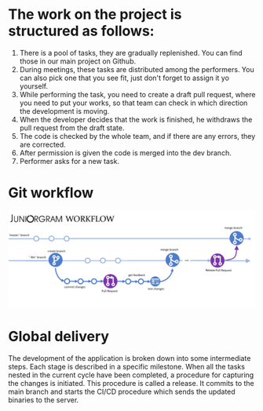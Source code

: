 # The work on the project is structured as follows:
1. There is a pool of tasks, they are gradually replenished. You can find those in our main project on Github.
2. During meetings, these tasks are distributed among the performers. You can also pick one that you see fit, just don't forget to assign it yo yourself.
3. While performing the task, you need to create a draft pull request, where you need to put your works, so that team can check in which direction the development is moving.
4. When the developer decides that the work is finished, he withdraws the pull request from the draft state.
5. The code is checked by the whole team, and if there are any errors, they are corrected.
6. After permission is given the code is merged into the dev branch.
7. Performer asks for a new task.

# Git workflow
![WorkflowImage](workflow.png "Workflow")

# Global delivery
The development of the application is broken down into some intermediate steps. Each stage is described in a specific milestone. When all the tasks nested in the current cycle have been completed, a procedure for capturing the changes is initiated. This procedure is called a release. 
It commits to the main branch and starts the CI/CD procedure which sends the updated binaries to the server.
